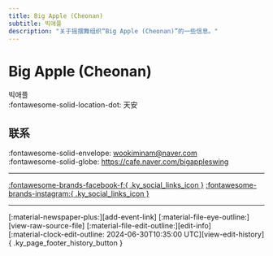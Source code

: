 ```yaml
---
title: Big Apple (Cheonan)
subtitle: 빅애플
description: "关于摇摆舞组织“Big Apple (Cheonan)”的一些信息。"
---
```


# Big Apple (Cheonan)

빅애플  
:fontawesome-solid-location-dot: 天安  


## 联系

:fontawesome-solid-envelope: <wookiminam@naver.com>  
:fontawesome-solid-globe: <https://cafe.naver.com/bigappleswing>  

---

 [:fontawesome-brands-facebook-f:{ .ky_social_links_icon }](https://www.facebook.com/cabigapple) [:fontawesome-brands-instagram:{ .ky_social_links_icon }](https://instagram.com/bigappleswing)

---

<div class="ky_page_footer" markdown>
<div class="ky_page_footer_trailing" markdown="span">
[:material-newspaper-plus:][add-event-link]
[:material-file-eye-outline:][view-raw-source-file]
[:material-file-edit-outline:][edit-info]
</div>
<div class="ky_page_footer_leading" markdown="span">
[:material-clock-edit-outline: 2024-06-30T10:35:00 UTC][view-edit-history]{ .ky_page_footer_history_button }
</div>
</div>

[add-event-link]: https://github.com/swingdance/events/issues/new?assignees=&labels=add+event&projects=&template=02-add_entity.yml&title=Add%20Event%3A%20ko_KR%20%E2%80%A2%20%3CName%3E&region=ko_KR&province=Cheonan&city=Cheonan&org_id=big-apple-cheonan "添加活动"
[view-raw-source-file]: https://github.com/swingdance/orgs/blob/main/ko_KR/big-apple-cheonan.json "查看原始源文件"
[edit-info]: https://github.com/swingdance/orgs/issues/new?assignees=&labels=update+org&projects=&template=03-update_entity.yml&title=Update%20Org%3A%20ko_KR%20%E2%80%A2%20Big%20Apple%20%28Cheonan%29&region=ko_KR&id=big-apple-cheonan&name=Big%20Apple%20%28Cheonan%29 "编辑信息"

[view-edit-history]: https://github.com/swingdance/orgs/commits/main/ko_KR/big-apple-cheonan.json "查看编辑历史"
